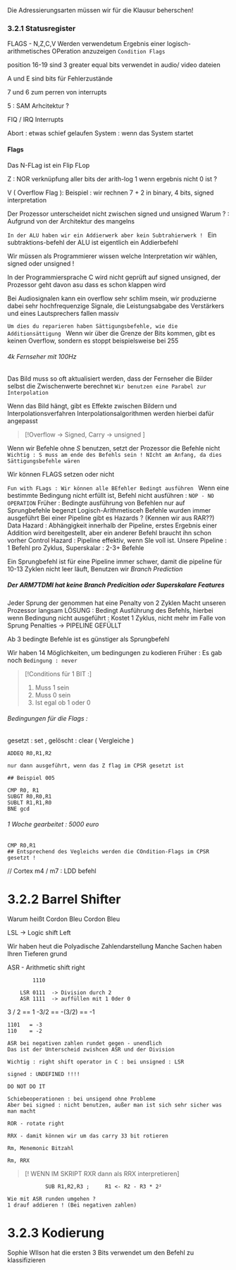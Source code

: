 Die Adressierungsarten müssen wir für die Klausur beherschen!

### 3.2.1 Statusregister 
FLAGS - N,Z,C,V
	Werden verwendetum Ergebnis einer logisch-arithmetisches OPeration anzuzeigen 
	`Condition Flags `

position 16-19 sind 3 greater equal bits
	verwendet in audio/ video dateien 

A und E sind bits für Fehlerzustände

7 und 6 zum perren von interrupts 

5 : SAM Arhcitektur ? 

FIQ / IRQ Interrupts 

Abort : etwas schief gelaufen 
System : wenn das System startet 

#### Flags 
Das N-FLag ist ein Flip FLop 

Z : NOR verknüpfung aller bits der arith-log 
1 wenn ergebnis nicht 0 ist ? 

V ( Overflow Flag ): 
Beispiel : wir rechnen 7 + 2 in binary, 4 bits, signed interpretation 

Der Prozessor unterscheidet nicht zwischen signed und unsigned 
	Warum ? : Aufgrund von der Architektur des mangelns 

`In der ALU haben wir ein Addierwerk aber kein Subtrahierwerk ! `
	Ein subtraktions-befehl der ALU ist eigentlich ein Addierbefehl 

Wir müssen als Programmierer wissen welche Interpretation wir wählen, signed oder unsigned ! 

In der Programmiersprache C wird nicht geprüft auf signed unsigned, der Prozessor geht davon asu dass es schon klappen wird 

Bei Audiosignalen kann ein overflow sehr schlim msein, wir produzierne dabei sehr hochfrequenzige Signale, die Leistungsabgabe des Verstärkers und eines Lautsprechers fallen massiv

`Um dies du reparieren haben Sättigungsbefehle, wie die Additionsättigung `
Wenn wir über die Grenze der Bits kommen, gibt es keinen Overflow, sondern es stoppt beispielsweise bei 255 

###### 4k Fernseher mit 100Hz 
Das Bild muss so oft aktualisiert werden, dass der Fernseher die Bilder selbst die Zwischenwerte berechnet 
	`Wir benutzen eine Parabel zur Interpolation `

Wenn das Bild hängt, gibt es Effekte zwischen Bildern und Interpolationsverfahren 
	Interpolationsalgorithmen werden hierbei dafür angepasst

>[!Overflow -> Signed, Carry -> unsigned ]

Wenn wir Befehle ohne *S* benutzen, setzt der Prozessor die Befehle nicht 
`Wichtig : S muss am ende des Befehls sein ! NIcht am Anfang, da dies Sättigungsbefehle wären`

Wir können FLAGS setzen oder nicht 

`Fun with FLags : Wir können alle BEfehler Bedingt ausführen `
Wenn eine bestimmte Bedingung nicht erfüllt ist, Befehl nicht ausführen : `NOP - NO OPERATION`
Früher : Bedingte ausführung von Befehlen nur auf Sprungbefehle begenzt 
Logisch-Arithmetisceh Befehle wurden immer ausgeführt 
	Bei einer Pipeline gibt es Hazards ? (Kennen wir aus RAR??)
	Data Hazard : Abhängigkeit innerhalb der Pipeline, erstes Ergebnis einer Addition wird bereitgestellt, aber ein anderer Befehl braucht ihn schon vorher
	Control Hazard : Pipeline effektiv, wenn SIe voll ist. 
	Unsere Pipeline : 1 Befehl pro Zyklus, Superskalar : 2-3+ Befehle

Ein Sprungbefehl ist für eine Pipeline immer schwer, damit die pipeline für 10-13 Zyklen nicht leer läuft, Benutzen wir *Branch Prediction*

##### Der ARM7TDMI hat keine Branch Predicition oder Superskalare Features 
Jeder Sprung der genommen hat eine Penalty von 2 Zyklen 
	Macht unseren Prozessor langsam
	LÖSUNG : Bedingt Ausführung des Befehls, hierbei wenn Bedingung nicht ausgeführt : Kostet 1 Zyklus, nicht mehr im Falle von Sprung Penalties -> PIPELINE GEFÜLLT

Ab 3 bedingte Befehle ist es günstiger als Sprungbefehl

Wir haben 14 Möglichkeiten, um bedingungen zu kodieren
Früher : Es gab noch `Bedingung : never`

>[!Conditions für 1 BIT :]
>1. Muss 1 sein
>2. Muss 0 sein
>3. Ist egal ob 1 oder 0 
>



###### Bedingungen für die Flags :
gesetzt : set , gelöscht : clear ( Vergleiche )


```
ADDEQ R0,R1,R2

nur dann ausgeführt, wenn das Z flag im CPSR gesetzt ist 

```


```
## Beispiel 005

CMP R0, R1
SUBGT R0,R0,R1
SUBLT R1,R1,R0
BNE gcd
```
###### 1 Woche gearbeitet : 5000 euro 

```
CMP R0,R1
## Entsprechend des Vegleichs werden die COndition-Flags im CPSR gesetzt !
```

// Cortex m4 / m7 : LDD befehl  

# 3.2.2 Barrel Shifter 
Warum heißt Cordon Bleu Cordon Bleu

LSL -> Logic shift Left 

Wir haben heut die Polyadische Zahlendarstellung
Manche Sachen haben Ihren Tieferen grund 

ASR - Arithmetic shift right 

```
		1110

	LSR 0111  -> Division durch 2 
	ASR 1111  -> auffüllen mit 1 0der 0 
```
3 / 2 == 1 
-3/2 == -(3/2) == -1 

```
1101   = -3
110    = -2 

ASR bei negativen zahlen rundet gegen - unendlich 
Das ist der Unterscheid zwishcen ASR und der Division 

Wichtig : right shift operator in C : bei unsigned : LSR 

signed : UNDEFINED !!!!

DO NOT DO IT 

Schiebeoperationen : bei unsigend ohne Probleme
Aber bei signed : nicht benutzen, außer man ist sich sehr sicher was man macht 

ROR - rotate right 

RRX - damit können wir um das carry 33 bit rotieren 
```

```
Rm, Menemonic Bitzahl 

Rm, RRX 
```

>[! WENN IM SKRIPT RXR dann als RRX interpretieren]

```
			SUB R1,R2,R3 ;     R1 <- R2 - R3 * 2²

Wie mit ASR runden umgehen ? 
1 drauf addieren ! (Bei negativen zahlen)
```

# 3.2.3 Kodierung 

Sophie WIlson hat die ersten 3 Bits verwendet um den Befehl zu klassifizieren 


